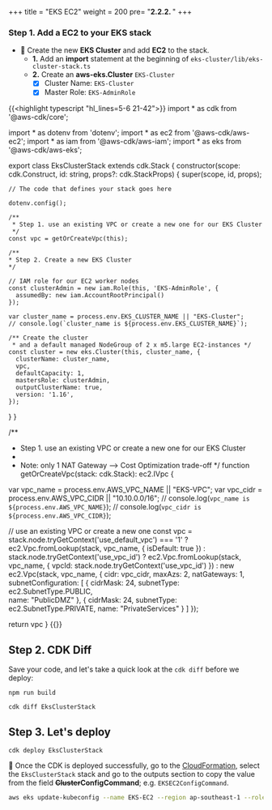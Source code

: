 +++
title = "EKS EC2"
weight = 200
pre= "<b>2.2.2. </b>"
+++

### Step 1. Add a EC2 to your EKS stack

* 🎯 Create the new **EKS Cluster** and add **EC2** to the stack.
    * **1.** Add an **import** statement at the beginning of `eks-cluster/lib/eks-cluster-stack.ts`
    * **2.** Create an **aws-eks.Cluster** `EKS-Cluster`
        * [x] Cluster Name: `EKS-Cluster`
        * [x] Master Role: `EKS-AdminRole`

{{<highlight typescript "hl_lines=5-6 21-42">}}
import * as cdk from '@aws-cdk/core';

import * as dotenv from 'dotenv';
import * as ec2 from '@aws-cdk/aws-ec2';
import * as iam from '@aws-cdk/aws-iam';
import * as eks from '@aws-cdk/aws-eks';

export class EksClusterStack extends cdk.Stack {
  constructor(scope: cdk.Construct, id: string, props?: cdk.StackProps) {
    super(scope, id, props);

    // The code that defines your stack goes here
    
    dotenv.config();

    /**
     * Step 1. use an existing VPC or create a new one for our EKS Cluster
     */  
    const vpc = getOrCreateVpc(this);
    
    /**
    * Step 2. Create a new EKS Cluster
    */  
    
    // IAM role for our EC2 worker nodes
    const clusterAdmin = new iam.Role(this, 'EKS-AdminRole', {
      assumedBy: new iam.AccountRootPrincipal()
    });

    var cluster_name = process.env.EKS_CLUSTER_NAME || "EKS-Cluster";
    // console.log(`cluster_name is ${process.env.EKS_CLUSTER_NAME}`);

    /** Create the cluster 
     * and a default managed NodeGroup of 2 x m5.large EC2-instances */
    const cluster = new eks.Cluster(this, cluster_name, {
      clusterName: cluster_name,
      vpc,
      defaultCapacity: 1,
      mastersRole: clusterAdmin,
      outputClusterName: true,
      version: '1.16',
    });
    
  }
}

/**
 * Step 1. use an existing VPC or create a new one for our EKS Cluster
 * 
 * Note: only 1 NAT Gateway --> Cost Optimization trade-off
 */ 
function getOrCreateVpc(stack: cdk.Stack): ec2.IVpc {
  
  var vpc_name = process.env.AWS_VPC_NAME || "EKS-VPC";
  var vpc_cidr = process.env.AWS_VPC_CIDR || "10.10.0.0/16";
  // console.log(`vpc_name is ${process.env.AWS_VPC_NAME}`);
  // console.log(`vpc_cidr is ${process.env.AWS_VPC_CIDR}`);
  
  // use an existing VPC or create a new one
  const vpc = stack.node.tryGetContext('use_default_vpc') === '1' ?
    ec2.Vpc.fromLookup(stack, vpc_name, { isDefault: true }) :
    stack.node.tryGetContext('use_vpc_id') ?
      ec2.Vpc.fromLookup(stack, vpc_name, 
              { vpcId: stack.node.tryGetContext('use_vpc_id') }) :
      new ec2.Vpc(stack, vpc_name, 
              { cidr: vpc_cidr,
                maxAzs: 2,
                natGateways: 1,
                subnetConfiguration: [
                  {  cidrMask: 24, subnetType: ec2.SubnetType.PUBLIC,  
                     name: "PublicDMZ"  },
                  {  cidrMask: 24, subnetType: ec2.SubnetType.PRIVATE, 
                     name: "PrivateServices" } ]
              });  
      
  return vpc
}
{{</highlight>}}


## Step 2. CDK Diff

Save your code, and let's take a quick look at the `cdk diff` before we deploy:

```
npm run build

cdk diff EksClusterStack
```


## Step 3. Let's deploy

```
cdk deploy EksClusterStack
```

🎯 Once the CDK is deployed successfully, go to the [CloudFormation](https://ap-southeast-1.console.aws.amazon.com/cloudformation/home?region=ap-southeast-1#/), select the `EksClusterStack` stack and go to the outputs section to copy the value from the field **~~Cluster~~ConfigCommand**; e.g. `EKSEC2ConfigCommand`.

```bash
aws eks update-kubeconfig --name EKS-EC2 --region ap-southeast-1 --role-arn arn:aws:iam::XXX
```
